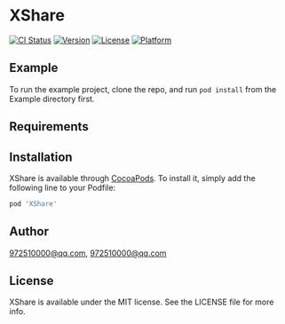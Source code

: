 # XShare

[![CI Status](https://img.shields.io/travis/972510000@qq.com/XShare.svg?style=flat)](https://travis-ci.org/972510000@qq.com/XShare)
[![Version](https://img.shields.io/cocoapods/v/XShare.svg?style=flat)](https://cocoapods.org/pods/XShare)
[![License](https://img.shields.io/cocoapods/l/XShare.svg?style=flat)](https://cocoapods.org/pods/XShare)
[![Platform](https://img.shields.io/cocoapods/p/XShare.svg?style=flat)](https://cocoapods.org/pods/XShare)

## Example

To run the example project, clone the repo, and run `pod install` from the Example directory first.

## Requirements

## Installation

XShare is available through [CocoaPods](https://cocoapods.org). To install
it, simply add the following line to your Podfile:

```ruby
pod 'XShare'
```

## Author

972510000@qq.com, 972510000@qq.com

## License

XShare is available under the MIT license. See the LICENSE file for more info.
